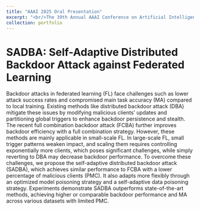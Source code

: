 ```yaml
---
title: "AAAI 2025 Oral Presentation"
excerpt: "<br/>The 39th Annual AAAI Conference on Artificial Intelligence (AAAI)<img src='/images/AAAI_oral.png'>"
collection: portfolio
---
```


# SADBA: Self-Adaptive Distributed Backdoor Attack against Federated Learning

Backdoor attacks in federated learning (FL) face challenges such as lower attack success rates and compromised main task accuracy (MA) compared to local training. Existing methods like distributed backdoor attack (DBA) mitigate these issues by modifying malicious clients’ updates and partitioning global triggers to enhance backdoor persistence and stealth. The recent full combination backdoor attack (FCBA) further improves backdoor efficiency with a full combination strategy. However, these methods are mainly applicable in small-scale FL. In large-scale FL, small trigger patterns weaken impact, and scaling them requires controlling exponentially more clients, which poses significant challenges, while simply reverting to DBA may decrease backdoor performance. To overcome these challenges, we propose the self-adaptive distributed backdoor attack (SADBA), which achieves similar performance to FCBA with a lower percentage of malicious clients (PMC). It also adapts more flexibly through an optimized model poisoning strategy and a self-adaptive data poisoning strategy. Experiments demonstrate SADBA outperforms state-of-the-art methods, achieving higher or comparable backdoor performance and MA across various datasets with limited PMC.
